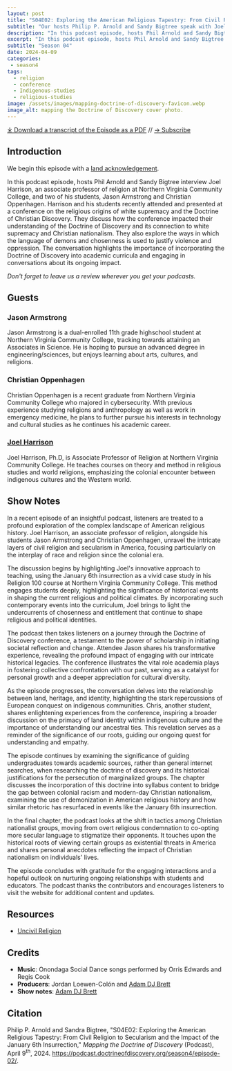 ```yaml
---
layout: post
title: "S04E02: Exploring the American Religious Tapestry: From Civil Religion to Secularism and the Impact of the January 6th Insurrection" 
subtitle: "Our hosts Philip P. Arnold and Sandy Bigtree speak with Joel Harrison"
description: "In this podcast episode, hosts Phil Arnold and Sandy Bigtree interview Joel Harrison, an associate professor of religion at Northern Virginia Community College, and two of his students."
excerpt: "In this podcast episode, hosts Phil Arnold and Sandy Bigtree interview Joel Harrison, an associate professor of religion at Northern Virginia Community College, and two of his students."
subtitle: "Season 04"
date: 2024-04-09
categories: 
 - season4
tags: 
  - religion
  - conference
  - Indigenous-studies
  - religious-studies
image: /assets/images/mapping-doctrine-of-discovery-favicon.webp
image_alt: mapping the Doctrine of Discovery cover photo.
---
```

<div id="buzzsprout-player-14678434"></div><script src="https://www.buzzsprout.com/1926214/14678434-s04e02-exploring-the-american-religious-tapestry-from-civil-religion-to-secularism-and-the-impact-of-the-january-6th-insurrection.js?container_id=buzzsprout-player-14678434&player=small" type="text/javascript" charset="utf-8"></script>

[⤓ Download a transcript of the Episode as a PDF](/assets/pdfs/S04E02-Exploring-the-American-Religious-Tapestry.pdf) // [→ Subscribe](/subscribe/)
  
## Introduction
  
We begin this episode with a [land acknowledgement](https://podcast.doctrineofdiscovery.org/land/).
  
In this podcast episode, hosts Phil Arnold and Sandy Bigtree interview Joel Harrison, an associate professor of religion at Northern Virginia Community College, and two of his students, Jason Armstrong and Christian Oppenhagen. Harrison and his students recently attended and presented at a conference on the religious origins of white supremacy and the Doctrine of Christian Discovery. They discuss how the conference impacted their understanding of the Doctrine of Discovery and its connection to white supremacy and Christian nationalism. They also explore the ways in which the language of demons and chosenness is used to justify violence and oppression. The conversation highlights the importance of incorporating the Doctrine of Discovery into academic curricula and engaging in conversations about its ongoing impact.

*Don't forget to leave us a review wherever you get your podcasts.*

## Guests
### Jason Armstrong
Jason Armstrong is a dual-enrolled 11th grade highschool student at Northern Virginia Community College, tracking towards attaining an Associates in Science. He is hoping to pursue an advanced degree in engineering/sciences, but enjoys learning about arts, cultures, and religions.

### Christian Oppenhagen
Christian Oppenhagen is a recent graduate from Northern Virginia Community College who majored in cybersecurity. With previous experience studying religions and anthropology as well as work in emergency medicine, he plans to further pursue his interests in technology and cultural studies as he continues his academic career. 

### [Joel Harrison](https://joelharrison.academia.edu/)
Joel Harrison, Ph.D, is Associate Professor of Religion at Northern Virginia Community College. He teaches courses on theory and method in religious studies and world religions, emphasizing the colonial encounter between indigenous cultures and the Western world.


## Show Notes
In a recent episode of an insightful podcast, listeners are treated to a profound exploration of the complex landscape of American religious history. Joel Harrison, an associate professor of religion, alongside his students Jason Armstrong and Christian Oppenhagen, unravel the intricate layers of civil religion and secularism in America, focusing particularly on the interplay of race and religion since the colonial era.

The discussion begins by highlighting Joel's innovative approach to teaching, using the January 6th insurrection as a vivid case study in his Religion 100 course at Northern Virginia Community College. This method engages students deeply, highlighting the significance of historical events in shaping the current religious and political climates. By incorporating such contemporary events into the curriculum, Joel brings to light the undercurrents of chosenness and entitlement that continue to shape religious and political identities.

The podcast then takes listeners on a journey through the Doctrine of Discovery conference, a testament to the power of scholarship in initiating societal reflection and change. Attendee Jason shares his transformative experience, revealing the profound impact of engaging with our intricate historical legacies. The conference illustrates the vital role academia plays in fostering collective confrontation with our past, serving as a catalyst for personal growth and a deeper appreciation for cultural diversity.

As the episode progresses, the conversation delves into the relationship between land, heritage, and identity, highlighting the stark repercussions of European conquest on indigenous communities. Chris, another student, shares enlightening experiences from the conference, inspiring a broader discussion on the primacy of land identity within indigenous culture and the importance of understanding our ancestral ties. This revelation serves as a reminder of the significance of our roots, guiding our ongoing quest for understanding and empathy.

The episode continues by examining the significance of guiding undergraduates towards academic sources, rather than general internet searches, when researching the doctrine of discovery and its historical justifications for the persecution of marginalized groups. The chapter discusses the incorporation of this doctrine into syllabus content to bridge the gap between colonial racism and modern-day Christian nationalism, examining the use of demonization in American religious history and how similar rhetoric has resurfaced in events like the January 6th insurrection.

In the final chapter, the podcast looks at the shift in tactics among Christian nationalist groups, moving from overt religious condemnation to co-opting more secular language to stigmatize their opponents. It touches upon the historical roots of viewing certain groups as existential threats in America and shares personal anecdotes reflecting the impact of Christian nationalism on individuals' lives.

The episode concludes with gratitude for the engaging interactions and a hopeful outlook on nurturing ongoing relationships with students and educators. The podcast thanks the contributors and encourages listeners to visit the website for additional content and updates.

## Resources
* [Uncivil Religion](https://uncivilreligion.org/)


## Credits

- **Music**: Onondaga Social Dance songs performed by Orris Edwards and Regis Cook
- **Producers**: Jordan Loewen-Colón and [Adam DJ Brett](https://adamdjbrett.com)
- **Show notes**: [Adam DJ Brett](https://adamdjbrett.com)

## Citation

Philip P. Arnold and Sandra Bigtree, "S04E02: Exploring the American Religious Tapestry: From Civil Religion to Secularism and the Impact of the January 6th Insurrection," _Mapping the Doctrine of Discovery_ (Podcast), April 9<sup>th</sup>, 2024. <https://podcast.doctrineofdiscovery.org/season4/episode-02/>.